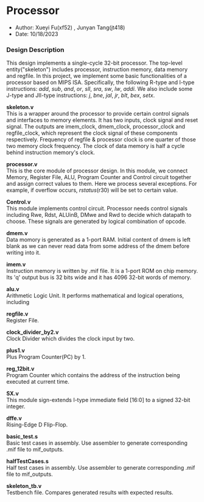 # Processor
 - Author: Xueyi Fu(xf52) , Junyan Tang(jt418)
 - Date: 10/18/2023

### Design Description
This design implements a single-cycle 32-bit processor. The top-level entity("skeleton") includes processor, instruction memory, data memory and regfile. In this project, we implement some basic functionalities of a processor based on MIPS ISA. Specifically, the following R-type and I-type instructions: _add_, _sub_, _and_, _or_, _sll_, _sra_, _sw_, _lw_, _addi_. We also include some J-type and JII-type instructions: _j_, _bne_, _jal_, _jr_, _blt_, _bex_, _setx_.

**skeleton.v**
<br> This is a wrapper around the processor to provide certain control signals and interfaces to memory elements. It has two inputs, clock signal and reset signal. The outputs are imem_clock, dmem_clock, processor_clock and regfile_clock, which represent the clock signal of these components respectively. Frequency of regfile & processor clock is one quarter of those two memory clock frequency. The clock of data memory is half a cycle behind instruction memory's clock.

**processor.v**
<br> This is the core module of processor design. In this module, we connect Memory, Register File, ALU, Program Counter and Control circuit together and assign correct values to them. Here we process several exceptions. For example, if overflow occurs, $rstatus($r30) will be set to certain value.

**Control.v**
<br> This module implements control circuit. Processor needs control signals including Rwe, Rdst, ALUinB, DMwe and Rwd to decide which datapath to choose. These signals are generated by logical combination of opcode.

**dmem.v**
<br> Data momory is generated as a 1-port RAM. Initial content of dmem is left blank as we can never read data from some address of the dmem before writing into it.

**imem.v**
<br> Instruction memory is written by .mif file. It is a 1-port ROM on chip memory. Its 'q' output bus is 32 bits wide and it has 4096 32-bit words of memory.

**alu.v**
<br> Arithmetic Logic Unit. It performs mathematical and logical operations, including 

**regfile.v**
<br> Register File.

**clock_divider_by2.v**
<br> Clock Divider which divides the clock input by two.

**plus1.v**
<br> Plus Program Counter(PC) by 1.

**reg_12bit.v**
<br> Program Counter which contains the address of the instruction being executed at current time. 

**SX.v**
<br> This module sign-extends I-type immediate field [16:0] to a signed 32-bit integer.

**dffe.v**
<br> Rising-Edge D Flip-Flop.

**basic_test.s**
<br> Basic test cases in assembly. Use assembler to generate corresponding .mif file to mif_outputs.

**halfTestCases.s**
<br> Half test cases in assembly.  Use assembler to generate corresponding .mif file to mif_outputs.

**skeleton_tb.v**
<br> Testbench file. Compares generated results with expected results.
